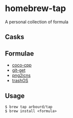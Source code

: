 # homebrew-tap

A personal collection of formula

## Casks

## Formulae

* [coco-cpp](http://www.ssw.uni-linz.ac.at/coco/)
* [git-get](https://github.com/arbourd/git-get)
* [png2icns](https://github.com/bitboss-ca/png2icns)
* [trashOS](https://github.com/arbourd/trashOS)

## Usage

```console
$ brew tap arbourd/tap
$ brew install <formula>
```
